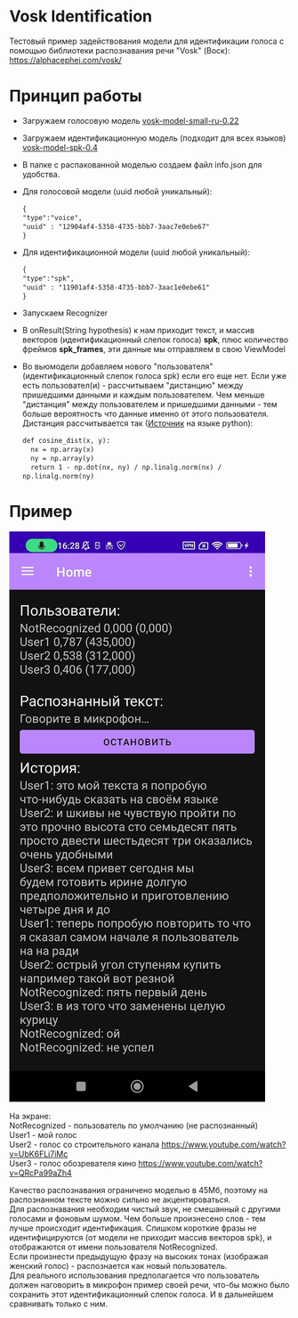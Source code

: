 

# Vosk Identification
Тестовый пример задействования модели для идентификации голоса с помощью библиотеки распознавания речи "Vosk" (Воск): https://alphacephei.com/vosk/

# Принцип работы
- Загружаем голосовую модель [vosk-model-small-ru-0.22](https://alphacephei.com/vosk/models/vosk-model-small-ru-0.22.zip)
- Загружаем идентификационную модель (подходит для всех языков) [vosk-model-spk-0.4](https://alphacephei.com/vosk/models/vosk-model-spk-0.4.zip)
- В папке с распакованной моделью создаем файл info.json для удобства.
- Для голосовой модели (uuid любой уникальный):

      {  
      "type":"voice",  
      "uuid" : "12904af4-5358-4735-bbb7-3aac7e0ebe67"  
      }  

- Для идентификационной модели (uuid любой уникальный):

      {  
      "type":"spk",  
      "uuid" : "11901af4-5358-4735-bbb7-3aac1e0ebe61"  
      }  

- Запускаем Recognizer
- В onResult(String hypothesis) к нам приходит текст, и массив векторов (идентификационный слепок голоса) **spk**, плюс количество фреймов **spk_frames**, эти данные мы отправляем в свою ViewModel
- Во вьюмодели добавляем нового "пользователя" (идентификационный слепок голоса spk) если его еще нет. Если уже есть пользовател(и) - рассчитываем "дистанцию" между пришедшими данными и каждым пользователем. Чем меньше "дистанция" между пользователем и пришедшими данными - тем больше вероятность что данные именно от этого пользователя.  
  Дистанция рассчитывается так ([Источник](https://github.com/alphacep/vosk-api/blob/12f29a3415e4967e088ed09202bfb0007e5a1787/python/example/test_speaker.py#L26) на языке python):


      def cosine_dist(x, y):    
        nx = np.array(x)  
        ny = np.array(y)  
        return 1 - np.dot(nx, ny) / np.linalg.norm(nx) / np.linalg.norm(ny)  


# Пример
![screen1.jpg](images/screen1.jpg)

На экране:  
NotRecognized - пользователь по умолчанию (не распознанный)  
User1 - мой голос  
User2 - голос со строительного канала https://www.youtube.com/watch?v=UbK6FLi7iMc  
User3 - голос обозревателя кино https://www.youtube.com/watch?v=QRcPa99aZh4

Качество распознавания ограничено моделью в 45Мб, поэтому на распознанном тексте можно сильно не акцентироваться.  
Для распознавания необходим чистый звук, не смешанный с другими голосами и фоновым шумом. Чем больше произнесено слов - тем лучше происходит идентификация. Слишком короткие фразы не идентифицируются (от модели не приходит массив векторов spk), и отображаются от имени пользователя NotRecognized.  
Если произнести предыдущую фразу на высоких тонах (изображая женский голос) - распознается как новый пользователь.  
Для реального использования предполагается что пользователь должен наговорить в микрофон пример своей речи, что-бы можно было сохранить этот идентификационный слепок голоса. И в дальнейшем сравнивать только с ним.